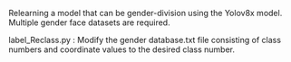 Relearning a model that can be gender-division using the Yolov8x model. 
Multiple gender face datasets are required.

label_Reclass.py : Modify the gender database.txt file consisting of class numbers and coordinate values to the desired class number. 